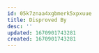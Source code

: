 ```yaml
---
id: 05k7znaa4xgbmerk5xpxuue
title: Disproved By
desc: ''
updated: 1670901743281
created: 1670901743281
---
```


